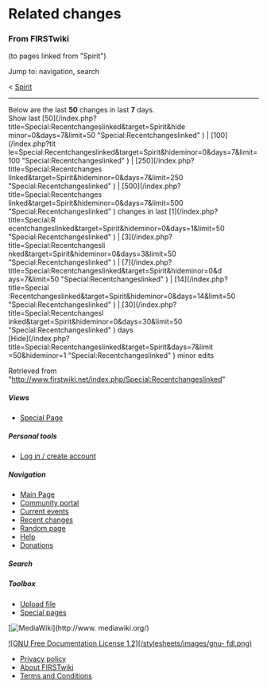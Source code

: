 # Related changes

### From FIRSTwiki

(to pages linked from "Spirit")

Jump to: navigation, search

&lt; [Spirit](/index.php?title=Spirit&redirect=no "Spirit" )  

* * *

Below are the last **50** changes in last **7** days.  
Show last [50](/index.php?title=Special:Recentchangeslinked&target=Spirit&hide
minor=0&days=7&limit=50 "Special:Recentchangeslinked" ) | [100](/index.php?tit
le=Special:Recentchangeslinked&target=Spirit&hideminor=0&days=7&limit=100
"Special:Recentchangeslinked" ) | [250](/index.php?title=Special:Recentchanges
linked&target=Spirit&hideminor=0&days=7&limit=250
"Special:Recentchangeslinked" ) | [500](/index.php?title=Special:Recentchanges
linked&target=Spirit&hideminor=0&days=7&limit=500
"Special:Recentchangeslinked" ) changes in last [1](/index.php?title=Special:R
ecentchangeslinked&target=Spirit&hideminor=0&days=1&limit=50
"Special:Recentchangeslinked" ) | [3](/index.php?title=Special:Recentchangesli
nked&target=Spirit&hideminor=0&days=3&limit=50 "Special:Recentchangeslinked" )
| [7](/index.php?title=Special:Recentchangeslinked&target=Spirit&hideminor=0&d
ays=7&limit=50 "Special:Recentchangeslinked" ) | [14](/index.php?title=Special
:Recentchangeslinked&target=Spirit&hideminor=0&days=14&limit=50
"Special:Recentchangeslinked" ) | [30](/index.php?title=Special:Recentchangesl
inked&target=Spirit&hideminor=0&days=30&limit=50 "Special:Recentchangeslinked"
) days  
[Hide](/index.php?title=Special:Recentchangeslinked&target=Spirit&days=7&limit
=50&hideminor=1 "Special:Recentchangeslinked" ) minor edits

Retrieved from
"<http://www.firstwiki.net/index.php/Special:Recentchangeslinked>"

##### Views

  * [Special Page](/index.php/Special:Recentchangeslinked/Spirit)

##### Personal tools

  * [Log in / create account](/index.php?title=Special:Userlogin&returnto=Special:Recentchangeslinked)

[](/index.php/Main_Page "Main Page" )

##### Navigation

  * [Main Page](/index.php/Main_Page)
  * [Community portal](/index.php/FIRSTwiki:Community_portal)
  * [Current events](/index.php/Current_events)
  * [Recent changes](/index.php/Special:Recentchanges)
  * [Random page](/index.php/Special:Random)
  * [Help](/index.php/Help:Contents)
  * [Donations](/index.php/FIRSTwiki:Site_support)

##### Search



##### Toolbox

  * [Upload file](/index.php/Special:Upload)
  * [Special pages](/index.php/Special:Specialpages)

[![MediaWiki](/skins/common/images/poweredby_mediawiki_88x31.png)](http://www.
mediawiki.org/)

[![GNU Free Documentation License 1.2](/stylesheets/images/gnu-
fdl.png)](http://www.gnu.org/copyleft/fdl.html)

  * [Privacy policy](/index.php/FIRSTwiki:Privacy_policy "FIRSTwiki:Privacy policy" )
  * [About FIRSTwiki](/index.php/FIRSTwiki:About "FIRSTwiki:About" )
  * [Terms and Conditions](/index.php/FIRSTwiki:Terms_and_conditions "FIRSTwiki:Terms and conditions" )

